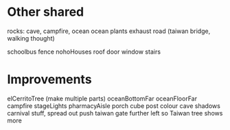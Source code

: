 # Other shared
rocks: cave, campfire, ocean
ocean plants
exhaust
road (taiwan bridge, walking thought)

schoolbus
fence
nohoHouses
roof
door
window
stairs

# Improvements
elCerritoTree (make multiple parts)
oceanBottomFar
oceanFloorFar
campfire
stageLights
pharmacyAisle
porch cube post colour
cave shadows
carnival stuff, spread out
push taiwan gate further left so Taiwan tree shows more